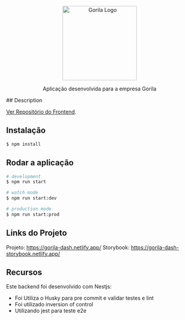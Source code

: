 <p align="center">
  <a href="https://gorila.com.br/" target="blank"><img src="https://gorila.com.br/wp-content/uploads/LogoGorila.svg" width="200" alt="Gorila Logo" /></a>
</p>

  <p align="center">Aplicação desenvolvida para a empresa Gorila</p>
## Description

[Ver Repositório do Frontend](https://github.com/guibais/gorila-test-frontend).

## Instalação

```bash
$ npm install
```

## Rodar a aplicação

```bash
# development
$ npm run start

# watch mode
$ npm run start:dev

# production mode
$ npm run start:prod
```

## Links do Projeto

Projeto: https://gorila-dash.netlify.app/
Storybook: https://gorila-dash-storybook.netlify.app/

## Recursos

Este backend foi desenvolvido com Nestjs:

- Foi Utiliza o Husky para pre commit e validar testes e lint
- Foi utilizado inversion of control
- Utilizando jest para teste e2e
